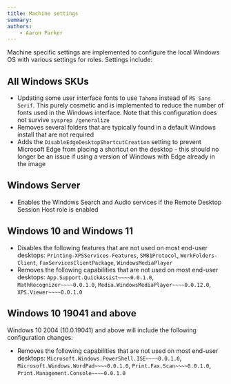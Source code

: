 ```yaml
---
title: Machine settings
summary: 
authors:
    - Aaron Parker
---
```

Machine specific settings are implemented to configure the local Windows OS with various settings for roles. Settings include:

## All Windows SKUs

* Updating some user interface fonts to use `Tahoma` instead of `MS Sans Serif`. This purely cosmetic and is implemented to reduce the number of fonts used in the Windows interface. Note that this configuration does not survive `sysprep /generalize`
* Removes several folders that are typically found in a default Windows install that are not required
* Adds the `DisableEdgeDesktopShortcutCreation` setting to prevent Microsoft Edge from placing a shortcut on the desktop - this should no longer be an issue if using a version of Windows with Edge already in the image

## Windows Server

* Enables the Windows Search and Audio services if the Remote Desktop Session Host role is enabled

## Windows 10 and Windows 11

* Disables the following features that are not used on most end-user desktops: `Printing-XPSServices-Features`, `SMB1Protocol`, `WorkFolders-Client`, `FaxServicesClientPackage`, `WindowsMediaPlayer`
* Removes the following capabilities that are not used on most end-user desktops: `App.Support.QuickAssist~~~~0.0.1.0`, `MathRecognizer~~~~0.0.1.0`, `Media.WindowsMediaPlayer~~~~0.0.12.0`, `XPS.Viewer~~~~0.0.1.0`

## Windows 10 19041 and above

Windows 10 2004 (10.0.19041) and above will include the following configuration changes:

* Removes the following capabilities that are not used on most end-user desktops: `Microsoft.Windows.PowerShell.ISE~~~~0.0.1.0`, `Microsoft.Windows.WordPad~~~~0.0.1.0`, `Print.Fax.Scan~~~~0.0.1.0`, `Print.Management.Console~~~~0.0.1.0`
